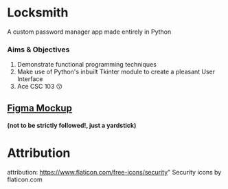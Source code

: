 # Locksmith 
A custom password manager app made entirely in Python

### Aims & Objectives
1. Demonstrate functional programming techniques
2. Make use of Python's inbuilt Tkinter module to create a pleasant User Interface
3. Ace CSC 103 😗


## [Figma Mockup](https://www.figma.com/design/wwjDXE2IXjUALQl4LI0CA7/Locksmith---Password-Manager?node-id=0-1&t=jjM42Woqbcefx2dr-1)
#### (not to be strictly followed!, just a yardstick)


# Attribution
attribution: https://www.flaticon.com/free-icons/security" Security icons by flaticon.com
